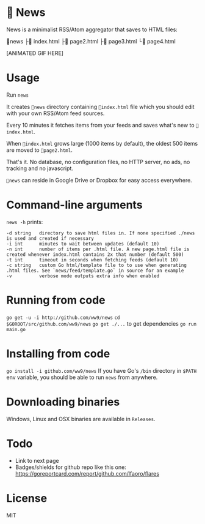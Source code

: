 📰 News
===
News is a minimalist RSS/Atom aggregator that saves to HTML files:

📂news
  ├📰 index.html
  ├📰 page2.html
  ├📰 page3.html
  └📰 page4.html

[ANIMATED GIF HERE]

# Usage
Run `news`

It creates `📂news` directory containing `📰index.html` file which you should edit with your own RSS/Atom feed sources.

Every 10 minutes it fetches items from your feeds and saves what's new to `📰index.html`.

When `📰index.html` grows large (1000 items by default), the oldest 500 items are moved to `📰page2.html`.

That's it. No database, no configuration files, no HTTP server, no ads, no tracking and no javascript.

`📂news` can reside in Google Drive or Dropbox for easy access everywhere.

# Command-line arguments
`news -h` prints:
```
-d string	directory to save html files in. If none specified ./news is used and created if necessary
-i int		minutes to wait between updates (default 10)
-n int		number of items per .html file. A new page.html file is created whenever index.html contains 2x that number (default 500)
-t int		timeout in seconds when fetching feeds (default 10)
-c string	custom Go html/template file to to use when generating .html files. See `news/feed/template.go` in source for an example
-v    		verbose mode outputs extra info when enabled
```

# Running from code
`go get -u -i http://github.com/ww9/news`
`cd $GOROOT/src/github.com/ww9/news`
`go get ./...` to get dependencies
`go run main.go`

# Installing from code
`go install -i github.com/ww9/news`
If you have Go's `/bin` directory in `$PATH` env variable, you should be able to run `news` from anywhere.

# Downloading binaries
Windows, Linux and OSX binaries are available in `Releases`.

# Todo
- Link to next page
- Badges/shields for github repo like this one: https://goreportcard.com/report/github.com/lfaoro/flares

# License
MIT